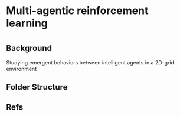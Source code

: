 # Multi-agentic reinforcement learning
# 
## Background
Studying emergent behaviors between intelligent agents in a 2D-grid environment


## Folder Structure


## Refs